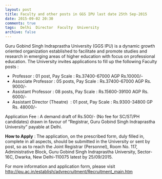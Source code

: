 ```yaml
---
layout: post
title: Faculty and other posts in GGS IPU last date 25th Sep-2015   
date: 2015-09-02 20:30
comments: true
tags:  Delhi  Director  Faculty  University 
archive: false
---
```

Guru Gobind Singh Indraprastha University (GGS IPU) is a dynamic growth oriented organization established to facilitate and promote studies and research in emerging areas of higher education with focus on professional education. The University invites applications to fill up the following Faculty posts :

- Professor : 01 post, Pay Scale : Rs.37400-67000 AGP Rs.10000/-
- Associate Professor : 05 posts, Pay Scale : Rs.37400-67000 AGP Rs. 9000/-
- Assistant Professor : 08 posts, Pay Scale : Rs.15600-39100 AGP Rs. 6000/-
- Assistant Director (Theatre)  : 01 post, Pay Scale : Rs.9300-34800 GP Rs. 48000/- 

Application Fee : A demand draft of Rs.500/- (No fee for SC/ST/PH candidates) drawn in favour of “Registrar, Guru Gobind Singh Indraprastha University” payable at Delhi.

**How to Apply** : The application, on the prescribed form, duly filled in, complete in all aspects, should be submitted in the University or sent by post, so as to reach the Joint Registrar (Personnel), Room No. 117, Administrative Block, Guru Gobind Singh Indraprastha University, Sector-16C, Dwarka, New Delhi-110075 latest by 25/09/2015.

For more information and application form, please visit  <http://ipu.ac.in/establish/advrecruitment/Recruitment_main.htm>








